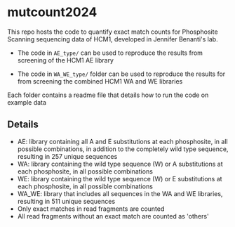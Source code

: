 # mutcount2024

This repo hosts the code to quantify exact match counts for Phosphosite Scanning sequencing data of HCM1, developed in Jennifer Benanti's lab.

- The code in `AE_type/` can be used to reproduce the results from screening of the HCM1 AE library

- The code in `WA_WE_type/` folder can be used to reproduce the results for from screening the combined HCM1 WA and WE libraries

Each folder contains a readme file that details how to run the code on example data


## Details
- AE: library containing all A and E substitutions at each phosphosite, in all possible combinations, in addition to the completely wild type sequence, resulting in 257 unique sequences
-	WA: library containing the wild type sequence (W) or A substitutions at each phosphosite, in all possible combinations
-	WE: library containing the wild type sequence (W) or E substitutions at each phosphosite, in all possible combinations
- WA_WE: library that includes all sequences in the WA and WE libraries, resulting in 511 unique sequences  
-	Only exact matches in read fragments are counted
-	All read fragments without an exact match are counted as 'others'
